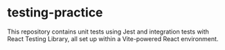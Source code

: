# testing-practice
This repository contains unit tests using Jest and integration tests with React Testing Library, all set up within a Vite-powered React environment.

